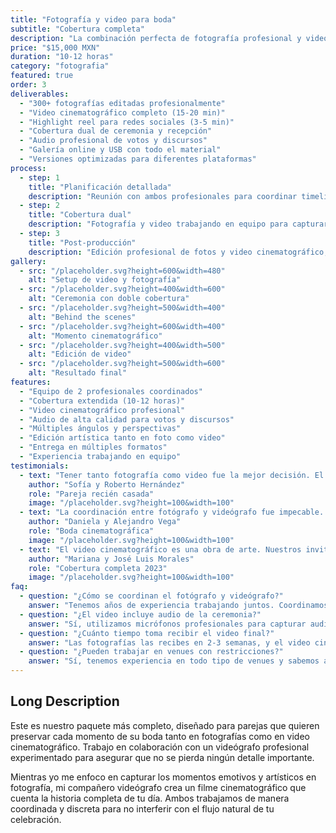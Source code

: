 ```yaml
---
title: "Fotografía y video para boda"
subtitle: "Cobertura completa"
description: "La combinación perfecta de fotografía profesional y videografía cinematográfica. Trabajamos en equipo con un videógrafo experto para capturar tu historia completa desde todos los ángulos."
price: "$15,000 MXN"
duration: "10-12 horas"
category: "fotografia"
featured: true
order: 3
deliverables:
  - "300+ fotografías editadas profesionalmente"
  - "Video cinematográfico completo (15-20 min)"
  - "Highlight reel para redes sociales (3-5 min)"
  - "Cobertura dual de ceremonia y recepción"
  - "Audio profesional de votos y discursos"
  - "Galería online y USB con todo el material"
  - "Versiones optimizadas para diferentes plataformas"
process:
  - step: 1
    title: "Planificación detallada"
    description: "Reunión con ambos profesionales para coordinar timeline, shots importantes y logística del día."
  - step: 2
    title: "Cobertura dual"
    description: "Fotografía y video trabajando en equipo para capturar todos los momentos desde múltiples perspectivas."
  - step: 3
    title: "Post-producción"
    description: "Edición profesional de fotos y video cinematográfico, entregado en 3-4 semanas."
gallery:
  - src: "/placeholder.svg?height=600&width=480"
    alt: "Setup de video y fotografía"
  - src: "/placeholder.svg?height=400&width=600"
    alt: "Ceremonia con doble cobertura"
  - src: "/placeholder.svg?height=500&width=400"
    alt: "Behind the scenes"
  - src: "/placeholder.svg?height=600&width=400"
    alt: "Momento cinematográfico"
  - src: "/placeholder.svg?height=400&width=500"
    alt: "Edición de video"
  - src: "/placeholder.svg?height=500&width=600"
    alt: "Resultado final"
features:
  - "Equipo de 2 profesionales coordinados"
  - "Cobertura extendida (10-12 horas)"
  - "Video cinematográfico profesional"
  - "Audio de alta calidad para votos y discursos"
  - "Múltiples ángulos y perspectivas"
  - "Edición artística tanto en foto como video"
  - "Entrega en múltiples formatos"
  - "Experiencia trabajando en equipo"
testimonials:
  - text: "Tener tanto fotografía como video fue la mejor decisión. El equipo trabajó perfectamente coordinado y ahora tenemos recuerdos increíbles en ambos formatos. El video nos hace llorar cada vez que lo vemos."
    author: "Sofía y Roberto Hernández"
    role: "Pareja recién casada"
    image: "/placeholder.svg?height=100&width=100"
  - text: "La coordinación entre fotógrafo y videógrafo fue impecable. Nunca se estorbaron y capturaron todo desde ángulos únicos. Vale cada peso invertido."
    author: "Daniela y Alejandro Vega"
    role: "Boda cinematográfica"
    image: "/placeholder.svg?height=100&width=100"
  - text: "El video cinematográfico es una obra de arte. Nuestros invitados no pueden creer la calidad. Es como tener una película de nuestra boda."
    author: "Mariana y José Luis Morales"
    role: "Cobertura completa 2023"
    image: "/placeholder.svg?height=100&width=100"
faq:
  - question: "¿Cómo se coordinan el fotógrafo y videógrafo?"
    answer: "Tenemos años de experiencia trabajando juntos. Coordinamos previamente todos los momentos importantes y trabajamos de manera fluida sin estorbarnos mutuamente."
  - question: "¿El video incluye audio de la ceremonia?"
    answer: "Sí, utilizamos micrófonos profesionales para capturar audio claro de votos, discursos y momentos importantes de la ceremonia y recepción."
  - question: "¿Cuánto tiempo toma recibir el video final?"
    answer: "Las fotografías las recibes en 2-3 semanas, y el video cinematográfico completo en 3-4 semanas. El highlight reel suele estar listo en 1-2 semanas."
  - question: "¿Pueden trabajar en venues con restricciones?"
    answer: "Sí, tenemos experiencia en todo tipo de venues y sabemos adaptarnos a diferentes restricciones de espacio, iluminación o ruido."
---
```


## Long Description

Este es nuestro paquete más completo, diseñado para parejas que quieren preservar cada momento de su boda tanto en fotografías como en video cinematográfico. Trabajo en colaboración con un videógrafo profesional experimentado para asegurar que no se pierda ningún detalle importante.

Mientras yo me enfoco en capturar los momentos emotivos y artísticos en fotografía, mi compañero videógrafo crea un filme cinematográfico que cuenta la historia completa de tu día. Ambos trabajamos de manera coordinada y discreta para no interferir con el flujo natural de tu celebración.
